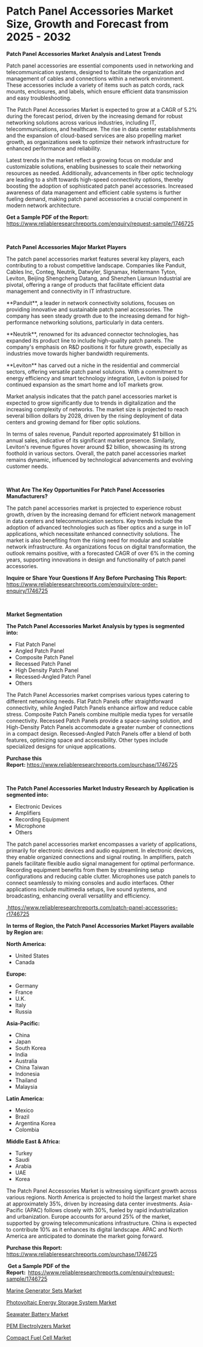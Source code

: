 <p><h1>Patch Panel Accessories Market Size, Growth and Forecast from 2025 - 2032</h1></p><p><strong>Patch Panel Accessories Market Analysis and Latest Trends</strong></p>
<p><p>Patch panel accessories are essential components used in networking and telecommunication systems, designed to facilitate the organization and management of cables and connections within a network environment. These accessories include a variety of items such as patch cords, rack mounts, enclosures, and labels, which ensure efficient data transmission and easy troubleshooting.</p><p>The Patch Panel Accessories Market is expected to grow at a CAGR of 5.2% during the forecast period, driven by the increasing demand for robust networking solutions across various industries, including IT, telecommunications, and healthcare. The rise in data center establishments and the expansion of cloud-based services are also propelling market growth, as organizations seek to optimize their network infrastructure for enhanced performance and reliability.</p><p>Latest trends in the market reflect a growing focus on modular and customizable solutions, enabling businesses to scale their networking resources as needed. Additionally, advancements in fiber optic technology are leading to a shift towards high-speed connectivity options, thereby boosting the adoption of sophisticated patch panel accessories. Increased awareness of data management and efficient cable systems is further fueling demand, making patch panel accessories a crucial component in modern network architecture.</p></p>
<p><strong>Get a Sample PDF of the Report:&nbsp;</strong> <a href="https://www.reliableresearchreports.com/enquiry/request-sample/1746725?utm_campaign=33&utm_medium=2&utm_source=Github&utm_content=ia&utm_term=13022025&utm_id=patch-panel-accessories">https://www.reliableresearchreports.com/enquiry/request-sample/1746725</a></p>
<p>&nbsp;</p>
<p><strong>Patch Panel Accessories Major Market Players</strong></p>
<p><p>The patch panel accessories market features several key players, each contributing to a robust competitive landscape. Companies like Panduit, Cables Inc, Conteg, Neutrik, Datwyler, Signamax, Hellermann Tyton, Leviton, Beijing Shengcheng Datang, and Shenzhen Lianxun Industrial are pivotal, offering a range of products that facilitate efficient data management and connectivity in IT infrastructure.</p><p>**Panduit**, a leader in network connectivity solutions, focuses on providing innovative and sustainable patch panel accessories. The company has seen steady growth due to the increasing demand for high-performance networking solutions, particularly in data centers. </p><p>**Neutrik**, renowned for its advanced connector technologies, has expanded its product line to include high-quality patch panels. The company's emphasis on R&D positions it for future growth, especially as industries move towards higher bandwidth requirements.</p><p>**Leviton** has carved out a niche in the residential and commercial sectors, offering versatile patch panel solutions. With a commitment to energy efficiency and smart technology integration, Leviton is poised for continued expansion as the smart home and IoT markets grow.</p><p>Market analysis indicates that the patch panel accessories market is expected to grow significantly due to trends in digitalization and the increasing complexity of networks. The market size is projected to reach several billion dollars by 2028, driven by the rising deployment of data centers and growing demand for fiber optic solutions.</p><p>In terms of sales revenue, Panduit reported approximately $1 billion in annual sales, indicative of its significant market presence. Similarly, Leviton's revenue figures hover around $2 billion, showcasing its strong foothold in various sectors. Overall, the patch panel accessories market remains dynamic, influenced by technological advancements and evolving customer needs.</p></p>
<p>&nbsp;</p>
<p><strong>What Are The Key Opportunities For Patch Panel Accessories Manufacturers?</strong></p>
<p><p>The patch panel accessories market is projected to experience robust growth, driven by the increasing demand for efficient network management in data centers and telecommunication sectors. Key trends include the adoption of advanced technologies such as fiber optics and a surge in IoT applications, which necessitate enhanced connectivity solutions. The market is also benefiting from the rising need for modular and scalable network infrastructure. As organizations focus on digital transformation, the outlook remains positive, with a forecasted CAGR of over 6% in the coming years, supporting innovations in design and functionality of patch panel accessories.</p></p>
<p><strong>Inquire or Share Your Questions If Any Before Purchasing This Report:</strong> <a href="https://www.reliableresearchreports.com/enquiry/pre-order-enquiry/1746725?utm_campaign=33&utm_medium=2&utm_source=Github&utm_content=ia&utm_term=13022025&utm_id=patch-panel-accessories">https://www.reliableresearchreports.com/enquiry/pre-order-enquiry/1746725</a></p>
<p>&nbsp;</p>
<p><strong>Market Segmentation</strong></p>
<p><strong>The Patch Panel Accessories Market Analysis by types is segmented into:</strong></p>
<p><ul><li>Flat Patch Panel</li><li>Angled Patch Panel</li><li>Composite Patch Panel</li><li>Recessed Patch Panel</li><li>High Density Patch Panel</li><li>Recessed-Angled Patch Panel</li><li>Others</li></ul></p>
<p><p>The Patch Panel Accessories market comprises various types catering to different networking needs. Flat Patch Panels offer straightforward connectivity, while Angled Patch Panels enhance airflow and reduce cable stress. Composite Patch Panels combine multiple media types for versatile connectivity. Recessed Patch Panels provide a space-saving solution, and High-Density Patch Panels accommodate a greater number of connections in a compact design. Recessed-Angled Patch Panels offer a blend of both features, optimizing space and accessibility. Other types include specialized designs for unique applications.</p></p>
<p><strong>Purchase this Report:&nbsp;</strong><a href="https://www.reliableresearchreports.com/purchase/1746725?utm_campaign=33&utm_medium=2&utm_source=Github&utm_content=ia&utm_term=13022025&utm_id=patch-panel-accessories">https://www.reliableresearchreports.com/purchase/1746725</a></p>
<p>&nbsp;</p>
<p><strong>The Patch Panel Accessories Market Industry Research by Application is segmented into:</strong></p>
<p><ul><li>Electronic Devices</li><li>Amplifiers</li><li>Recording Equipment</li><li>Microphone</li><li>Others</li></ul></p>
<p><p>The patch panel accessories market encompasses a variety of applications, primarily for electronic devices and audio equipment. In electronic devices, they enable organized connections and signal routing. In amplifiers, patch panels facilitate flexible audio signal management for optimal performance. Recording equipment benefits from them by streamlining setup configurations and reducing cable clutter. Microphones use patch panels to connect seamlessly to mixing consoles and audio interfaces. Other applications include multimedia setups, live sound systems, and broadcasting, enhancing overall versatility and efficiency.</p></p>
<p><a href="https://www.reliableresearchreports.com/patch-panel-accessories-r1746725?utm_campaign=33&utm_medium=2&utm_source=Github&utm_content=ia&utm_term=13022025&utm_id=patch-panel-accessories">&nbsp;https://www.reliableresearchreports.com/patch-panel-accessories-r1746725</a></p>
<p><strong>In terms of Region, the Patch Panel Accessories Market Players available by Region are:</strong></p>
<p>
    <p> <strong> North America: </strong>
        <ul>
            <li>United States</li>
            <li>Canada</li>
        </ul>
        </p> 
    <p> <strong> Europe: </strong>
        <ul>
            <li>Germany</li>
            <li>France</li>
            <li>U.K.</li>
            <li>Italy</li>
            <li>Russia</li>
        </ul>
        </p> 
    <p> <strong> Asia-Pacific: </strong>
        <ul>
            <li>China</li>
            <li>Japan</li>
            <li>South Korea</li>
            <li>India</li>
            <li>Australia</li>
            <li>China Taiwan</li>
            <li>Indonesia</li>
            <li>Thailand</li>
            <li>Malaysia</li>
        </ul>
        </p> 
    <p> <strong> Latin America: </strong>
        <ul>
            <li>Mexico</li>
            <li>Brazil</li>
            <li>Argentina Korea</li>
            <li>Colombia</li>
        </ul>
        </p> 
    <p> <strong> Middle East & Africa: </strong>
        <ul>
            <li>Turkey</li>
            <li>Saudi</li>
            <li>Arabia</li>
            <li>UAE</li>
            <li>Korea</li>
        </ul>
    </p>
    </p>
<p><p>The Patch Panel Accessories Market is witnessing significant growth across various regions. North America is projected to hold the largest market share at approximately 35%, driven by increasing data center investments. Asia-Pacific (APAC) follows closely with 30%, fueled by rapid industrialization and urbanization. Europe accounts for around 25% of the market, supported by growing telecommunications infrastructure. China is expected to contribute 10% as it enhances its digital landscape. APAC and North America are anticipated to dominate the market going forward.</p></p>
<p><strong>Purchase this Report: </strong><a href="https://www.reliableresearchreports.com/purchase/1746725?utm_campaign=33&utm_medium=2&utm_source=Github&utm_content=ia&utm_term=13022025&utm_id=patch-panel-accessories">https://www.reliableresearchreports.com/purchase/1746725</a></p>
<p>&nbsp;<strong>Get a Sample PDF of the Report:&nbsp;&nbsp;</strong><a href="https://www.reliableresearchreports.com/enquiry/request-sample/1746725?utm_campaign=33&utm_medium=2&utm_source=Github&utm_content=ia&utm_term=13022025&utm_id=patch-panel-accessories">https://www.reliableresearchreports.com/enquiry/request-sample/1746725</a></p>
<p><strong></strong></p>
<p><p><a href="https://github.com/darenph8er/Market-Research-Report-List-1/blob/main/marine-generator-sets-market.md?utm_campaign=33&utm_medium=2&utm_source=Github&utm_content=ia&utm_term=13022025&utm_id=patch-panel-accessories">Marine Generator Sets Market</a></p><p><a href="https://github.com/ElviraLeka1962/Market-Research-Report-List-1/blob/main/photovoltaic-energy-storage-system-market.md?utm_campaign=33&utm_medium=2&utm_source=Github&utm_content=ia&utm_term=13022025&utm_id=patch-panel-accessories">Photovoltaic Energy Storage System Market</a></p><p><a href="https://github.com/lashaunm5st/Market-Research-Report-List-1/blob/main/seawater-battery-market.md?utm_campaign=33&utm_medium=2&utm_source=Github&utm_content=ia&utm_term=13022025&utm_id=patch-panel-accessories">Seawater Battery Market</a></p><p><a href="https://github.com/osbornrdaflalo/Market-Research-Report-List-1/blob/main/pem-electrolyzers-market.md?utm_campaign=33&utm_medium=2&utm_source=Github&utm_content=ia&utm_term=13022025&utm_id=patch-panel-accessories">PEM Electrolyzers Market</a></p><p><a href="https://github.com/kimberjam0i/Market-Research-Report-List-1/blob/main/compact-fuel-cell-market.md?utm_campaign=33&utm_medium=2&utm_source=Github&utm_content=ia&utm_term=13022025&utm_id=patch-panel-accessories">Compact Fuel Cell Market</a></p></p>